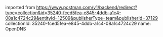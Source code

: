 imported from https://www.postman.com/v1/backend/redirect?type=collection&id=35240-fced5fea-e845-4ddb-a1c4-08a1c4724c29&entityId=12509&publisherType=team&publisherId=37129
collectionId: 35240-fced5fea-e845-4ddb-a1c4-08a1c4724c29
name: OpenDNS